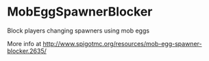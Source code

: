 MobEggSpawnerBlocker
====================

Block players changing spawners using mob eggs

More info at http://www.spigotmc.org/resources/mob-egg-spawner-blocker.2635/
